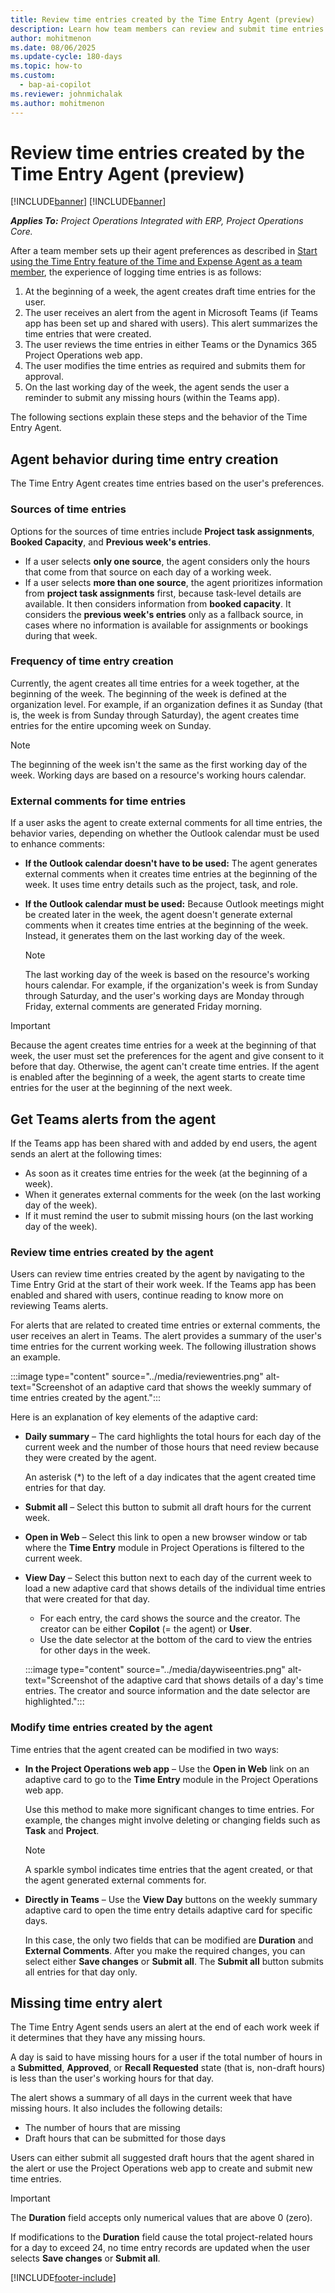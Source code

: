 ```yaml
---
title: Review time entries created by the Time Entry Agent (preview)
description: Learn how team members can review and submit time entries created by the Time Entry Agent.
author: mohitmenon
ms.date: 08/06/2025
ms.update-cycle: 180-days
ms.topic: how-to
ms.custom: 
  - bap-ai-copilot 
ms.reviewer: johnmichalak
ms.author: mohitmenon
---
```


# Review time entries created by the Time Entry Agent (preview)

[!INCLUDE[banner](../includes/banner.md)]
[!INCLUDE[banner](../includes/preview-note.md)]

_**Applies To:** Project Operations Integrated with ERP, Project Operations Core._

After a team member sets up their agent preferences as described in [Start using the Time Entry feature of the Time and Expense Agent as a team member](use-time-entry-agent-in-teams.md), the experience of logging time entries is as follows:

1. At the beginning of a week, the agent creates draft time entries for the user.
1. The user receives an alert from the agent in Microsoft Teams (if Teams app has been set up and shared with users). This alert summarizes the time entries that were created.
1. The user reviews the time entries in either Teams or the Dynamics 365 Project Operations web app.
1. The user modifies the time entries as required and submits them for approval.
1. On the last working day of the week, the agent sends the user a reminder to submit any missing hours (within the Teams app).

The following sections explain these steps and the behavior of the Time Entry Agent.

## Agent behavior during time entry creation

The Time Entry Agent creates time entries based on the user's preferences.

### Sources of time entries

Options for the sources of time entries include **Project task assignments**, **Booked Capacity**, and **Previous week's entries**.

- If a user selects **only one source**, the agent considers only the hours that come from that source on each day of a working week.
- If a user selects **more than one source**, the agent prioritizes information from **project task assignments** first, because task-level details are available. It then considers information from **booked capacity**. It considers the **previous week's entries** only as a fallback source, in cases where no information is available for assignments or bookings during that week.

### Frequency of time entry creation

Currently, the agent creates all time entries for a week together, at the beginning of the week. The beginning of the week is defined at the organization level. For example, if an organization defines it as Sunday (that is, the week is from Sunday through Saturday), the agent creates time entries for the entire upcoming week on Sunday.

> [!NOTE]
> The beginning of the week isn't the same as the first working day of the week. Working days are based on a resource's working hours calendar.

### External comments for time entries

If a user asks the agent to create external comments for all time entries, the behavior varies, depending on whether the Outlook calendar must be used to enhance comments:

- **If the Outlook calendar doesn't have to be used:** The agent generates external comments when it creates time entries at the beginning of the week. It uses time entry details such as the project, task, and role.
- **If the Outlook calendar must be used:** Because Outlook meetings might be created later in the week, the agent doesn't generate external comments when it creates time entries at the beginning of the week. Instead, it generates them on the last working day of the week.

    > [!NOTE]
    > The last working day of the week is based on the resource's working hours calendar. For example, if the organization's week is from Sunday through Saturday, and the user's working days are Monday through Friday, external comments are generated Friday morning.

> [!IMPORTANT]
> Because the agent creates time entries for a week at the beginning of that week, the user must set the preferences for the agent and give consent to it before that day. Otherwise, the agent can't create time entries. If the agent is enabled after the beginning of a week, the agent starts to create time entries for the user at the beginning of the next week.

## Get Teams alerts from the agent

If the Teams app has been shared with and added by end users, the agent sends an alert at the following times:

- As soon as it creates time entries for the week (at the beginning of a week).
- When it generates external comments for the week (on the last working day of the week).
- If it must remind the user to submit missing hours (on the last working day of the week).

### Review time entries created by the agent

Users can review time entries created by the agent by navigating to the Time Entry Grid at the start of their work week. If the Teams app has been enabled and shared with users, continue reading to know more on reviewing Teams alerts.

For alerts that are related to created time entries or external comments, the user receives an alert in Teams. The alert provides a summary of the user's time entries for the current working week. The following illustration shows an example.

:::image type="content" source="../media/reviewentries.png" alt-text="Screenshot of an adaptive card that shows the weekly summary of time entries created by the agent.":::

Here is an explanation of key elements of the adaptive card:

- **Daily summary** – The card highlights the total hours for each day of the current week and the number of those hours that need review because they were created by the agent.

    An asterisk (\*) to the left of a day indicates that the agent created time entries for that day.

- **Submit all** – Select this button to submit all draft hours for the current week.
- **Open in Web** – Select this link to open a new browser window or tab where the **Time Entry** module in Project Operations is filtered to the current week.
- **View Day** – Select this button next to each day of the current week to load a new adaptive card that shows details of the individual time entries that were created for that day.

    - For each entry, the card shows the source and the creator. The creator can be either **Copilot** (=&nbsp;the agent) or **User**.
    - Use the date selector at the bottom of the card to view the entries for other days in the week.

    :::image type="content" source="../media/daywiseentries.png" alt-text="Screenshot of the adaptive card that shows details of a day's time entries. The creator and source information and the date selector are highlighted.":::

### Modify time entries created by the agent

Time entries that the agent created can be modified in two ways:

- **In the Project Operations web app** – Use the **Open in Web** link on an adaptive card to go to the **Time Entry** module in the Project Operations web app.

    Use this method to make more significant changes to time entries. For example, the changes might involve deleting or changing fields such as **Task** and **Project**.

    > [!NOTE]
    > A sparkle symbol indicates time entries that the agent created, or that the agent generated external comments for.

- **Directly in Teams** – Use the **View Day** buttons on the weekly summary adaptive card to open the time entry details adaptive card for specific days.

    In this case, the only two fields that can be modified are **Duration** and **External Comments**. After you make the required changes, you can select either **Save changes** or **Submit all**. The **Submit all** button submits all entries for that day only.

## Missing time entry alert

The Time Entry Agent sends users an alert at the end of each work week if it determines that they have any missing hours.

A day is said to have missing hours for a user if the total number of hours in a **Submitted**, **Approved**, or **Recall Requested** state (that is, non-draft hours) is less than the user's working hours for that day.

The alert shows a summary of all days in the current week that have missing hours. It also includes the following details:

- The number of hours that are missing
- Draft hours that can be submitted for those days

Users can either submit all suggested draft hours that the agent shared in the alert or use the Project Operations web app to create and submit new time entries.

> [!IMPORTANT]
> The **Duration** field accepts only numerical values that are above 0 (zero).
>
> If modifications to the **Duration** field cause the total project-related hours for a day to exceed 24, no time entry records are updated when the user selects **Save changes** or **Submit all**.

[!INCLUDE[footer-include](../includes/footer-banner.md)]
